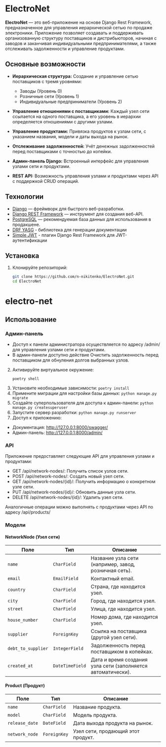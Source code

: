 # ElectroNet

**ElectroNet** — это веб-приложение на основе Django Rest Framework, предназначенное для управления иерархической сетью
по продаже электроники. Приложение позволяет создавать и поддерживать организованную структуру поставщиков и
дистрибьюторов, начиная с заводов и заканчивая индивидуальными предпринимателями, а также отслеживать задолженности и
управление продуктами.

## Основные возможности

- **Иерархическая структура:** Создание и управление сетью поставщиков с тремя уровнями:
    - Заводы (Уровень 0)
    - Розничные сети (Уровень 1)
    - Индивидуальные предприниматели (Уровень 2)

- **Управление отношениями с поставщиками:** Каждый узел сети ссылается на одного поставщика, а его уровень в иерархии
  определяется отношениями с другими узлами.

- **Управление продуктами:** Привязка продуктов к узлам сети, с указанием названия, модели и даты выхода на рынок.

- **Отслеживание задолженностей:** Учёт денежных задолженностей перед поставщиками с точностью до копейки.

- **Админ-панель Django:** Встроенный интерфейс для управления узлами сети и продуктами.

- **REST API:** Возможность управления узлами и продуктами через API с поддержкой CRUD операций.

## Технологии

- [Django](https://www.djangoproject.com/) — фреймворк для быстрого веб-разработки.
- [Django REST Framework](https://www.django-rest-framework.org/) — инструмент для создания веб-API.
- [PostgreSQL](https://www.postgresql.org/) — рекомендуемая база данных для использования в продакшене.
- [DRF YASG](https://drf-yasg.readthedocs.io/en/stable/) - библиотека для генерации документации
- [Simple JWT](https://django-rest-framework-simplejwt.readthedocs.io/en/latest/) - плагин Django Rest Framework для
  JWT-аутентификации

## Установка

1. Клонируйте репозиторий:
   ```bash
   git clone https://github.com/n-nikitenko/ElectroNet.git
   cd ElectroNet

# electro-net

## Использование

### Админ-панель

- Доступ к панели администратора осуществляется по адресу /admin/ для управления узлами сети и продуктами.
- В админ-панели доступно действие Очистить задолженность перед поставщиком для обнуления долгов выбранных узлов.

2. Активируйте виртуальное окружение:
    ```
    poetry shell
    ```
3. Установите необходимые зависимости:
   ```poetry install```
4. Примените миграции для настройки базы данных:
   ```python manage.py migrate```
5. Создайте суперпользователя для доступа к админ-панели:
   ```python manage.py createsuperuser```
6. Запустите сервер разработки:
   ```python manage.py runserver```
7. Доступ к приложению:

- Документация: http://127.0.0.1:8000/swagger/
- Админ-панель: http://127.0.0.1:8000/admin/

### API

Приложение предоставляет следующие API для управления узлами и продуктами:

- GET /api/network-nodes/: Получить список узлов сети.
- POST /api/network-nodes/: Создать новый узел сети.
- GET /api/network-nodes/{id}/: Получить информацию о конкретном узле сети.
- PUT /api/network-nodes/{id}/: Обновить данные узла сети.
- DELETE /api/network-nodes/{id}/: Удалить узел сети.

Аналогичные операции можно выполнять с продуктами через API по адресу /api/products/

### Модели

#### NetworkNode (Узел сети)

<table>
    <thead>
    <tr>
        <th>Поле</th>
        <th>Тип</th>
        <th>Описание</th>
    </tr>
    </thead>
    <tbody>
    <tr>
        <td><code>name</code></td>
        <td><code>CharField</code></td>
        <td>Название узла сети (например, завод, розничная сеть).</td>
    </tr>
    <tr>
        <td><code>email</code></td>
        <td><code>EmailField</code></td>
        <td>Контактный email.</td>
    </tr>
    <tr>
        <td><code>country</code></td>
        <td><code>CharField</code></td>
        <td>Страна, где находится узел.</td>
    </tr>
    <tr>
        <td><code>city</code></td>
        <td><code>CharField</code></td>
        <td>Город, где находится узел.</td>
    </tr>
    <tr>
        <td><code>street</code></td>
        <td><code>CharField</code></td>
        <td>Улица, где находится узел.</td>
    </tr>
    <tr>
        <td><code>house_number</code></td>
        <td><code>CharField</code></td>
        <td>Номер дома, где находится узел.</td>
    </tr>
    <tr>
        <td><code>supplier</code></td>
        <td><code>ForeignKey</code></td>
        <td>Ссылка на поставщика (другой узел сети).</td>
    </tr>
    <tr>
        <td><code>debt_to_supplier</code></td>
        <td><code>IntegerField</code></td>
        <td>Задолженность перед поставщиком в копейках.</td>
    </tr>
    <tr>
        <td><code>created_at</code></td>
        <td><code>DateTimeField</code></td>
        <td>Дата и время создания узла сети (заполняется автоматически).</td>
    </tr>
    </tbody>
</table>

#### Product (Продукт)

<table>
    <thead>
    <tr>
        <th>Поле</th>
        <th>Тип</th>
        <th>Описание</th>
    </tr>
    </thead>
    <tbody>
    <tr>
        <td><code>name</code></td>
        <td><code>CharField</code></td>
        <td>Название продукта.</td>
    </tr>
    <tr>
        <td><code>model</code></td>
        <td><code>CharField</code></td>
        <td>Модель продукта.</td>
    </tr>
    <tr>
        <td><code>release_date</code></td>
        <td><code>DateField</code></td>
        <td>Дата выхода продукта на рынок.</td>
    </tr>
    <tr>
        <td><code>network_node</code></td>
        <td><code>ForeignKey</code></td>
        <td>Узел сети, продающий этот продукт.</td>
    </tr>
    </tbody>
</table>
